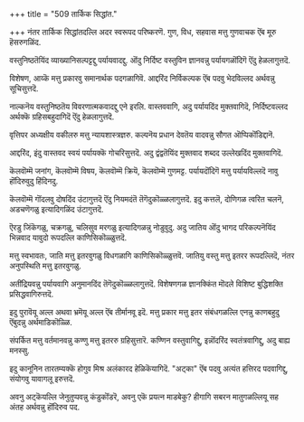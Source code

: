 +++
title = "509 तार्किक सिद्धांत."

+++
नंतर तार्किक सिद्धांतदल्लि अदर स्वरूपद परिष्करणॆ. गुण, विध, सहवास मत्तु गुणवाचक ऎंब मूरु हॆसरुगळिंद.

वस्तुनिष्ठतॆयिंद व्याख्यानिसल्पट्टद्दु पर्यायवादद्दु. ऒंदु निर्दिष्ट वस्तुविन ज्ञानवन्नु पर्यायगळॊंदिगॆ ऎंदु हेळलागुत्तदॆ.

विशेषण, आय्कॆ मत्तु प्रकारवु समानार्थक पदगळागिवॆ. आद्दरिंद निर्विकल्पक ऎंब पदवु भेदविल्लद अर्थवन्नु सूचिसुत्तदॆ.

नाल्कनॆय वस्तुनिष्ठतॆय विवरणात्मकवादद्दु एने इरलि. वास्तववागि, अदु पर्यायदिंद मुक्तवागिदॆ, निर्दिष्टवल्लद अर्थक्कॆ ग्रहिसबहुदागिदॆ ऎंदु हेळलागुत्तदॆ.

वृत्तिपर अध्यक्षीय वकीलरु मत्तु न्यायशास्त्रज्ञरु. कल्पनॆय प्रधान देवतॆय वादवन्नु सौगत ऒप्पिकॊंडिद्दानॆ.

आद्दरिंद, इंदु वास्तवद स्वयं पर्यायक्कॆ गोचरिसुत्तदॆ. अदु द्वंद्वतॆयिंद मुक्तवाद शब्दद उल्लेखदिंद मुक्तवागिदॆ.

कॆलवॊम्मॆ जनांग, कॆलवॊम्मॆ विषय, कॆलवॊम्मॆ क्रियॆ, कॆलवॊम्मॆ गुणमट्ट. पर्यायदॊंदिगॆ मत्तु पर्यायविल्लदॆ नावु हॊंदिरुवुदु हिंदिनदु.

कॆलवॊम्मॆ गॊंदलवु दोषदिंद उंटागुत्तदॆ ऎंदु नियमदंतॆ तॆगॆदुकॊळ्ळलागुत्तदॆ. इदु कत्तलॆ, दोणिगळ त्वरित चलनॆ, अडचणॆगळु इत्यादिगळिंद उंटागुत्तदॆ.

ऎरडु जिंकॆगळु, चक्रगळु, चलिसुव मरगळु इत्यादिगळन्नु नोडुवुदु. अदु जातिय ऒंदु भागद परिकल्पनॆयिंद भिन्नवाद यावुदो रूपदल्लि काणिसिकॊळ्ळुत्तदॆ.

मत्तु स्वभावतः, जाति मत्तु इतरवुगळु विधगळागि काणिसिकॊळ्ळुत्तवॆ. जातियु वस्तु मत्तु इतरर रूपदल्लिदॆ, नंतर अनुपस्थिति मत्तु इतरवुगळु.

अतींद्रियवन्नु पर्यायवागि अनुमानदिंद तॆगॆदुकॊळ्ळलागुत्तदॆ. विशेषणगळ ज्ञानक्किंत मॊदले विशिष्ट बुद्धिशक्ति प्रसिद्धवागिरुत्तदॆ.

इदु पुरावॆयू अल्ल अथवा भ्रमॆयू अल्ल ऎंब तीर्मानवू इदॆ. मत्तु प्रकार मत्तु इतर संबंधगळल्लि एनन्नु काणबहुदु ऎंबुदन्नु अर्थमाडिकॊळ्ळि.

संपर्कित मत्तु वर्तमानवन्नु कण्णु मत्तु इतररु ग्रहिसुत्तारॆ. कण्णिन वस्तुवागिद्दु, इन्नॊंदरिंद स्वतंत्रवागिद्दु, अदु बाह्य मनस्सु.

इदु कानूनिन तारतम्यक्कॆ होगुव मिश्र अलंकारद हेळिकॆयागिदॆ. "अट्का" ऎंब पदवु अत्यंत हत्तिरद पदवागिद्दु, संयोगवु यावागलू इरुत्तदॆ.

अवनु अट्कॆयल्लि जेनुतुप्पवन्नु कंडुकॊंडरॆ, अवनु एकॆ प्रयत्न माडबेकु? हीगागि सबरन मातुगळल्लियू सह अंतह अर्थवन्नु हॊंदिरुव पद.

